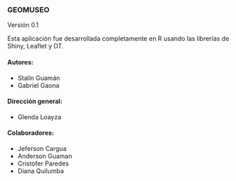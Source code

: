 ### GEOMUSEO 

Versión 0.1

Esta aplicación fue desarrollada completamente en R usando las librerías de Shiny, Leaflet y DT.

#### Autores:

* Stalin Guamán
* Gabriel Gaona

#### Dirección general:

* Glenda Loayza

#### Colaboradores:

* Jeferson Cargua
* Anderson Guaman
* Cristofer Paredes
* Diana Quilumba